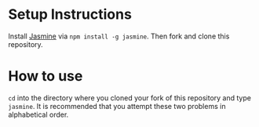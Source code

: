 # Setup Instructions

Install [Jasmine](http://jasmine.github.io/2.3/introduction.html) via `npm install -g jasmine`. Then fork and clone this repository.

# How to use

`cd` into the directory where you cloned your fork of this repository and type `jasmine`. It is recommended that you attempt these two problems in alphabetical order.